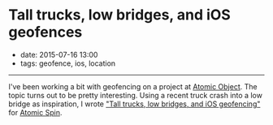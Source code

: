 # Tall trucks, low bridges, and iOS geofences

- date: 2015-07-16 13:00
- tags: geofence, ios, location

----

I've been working a bit with geofencing on a project at [Atomic Object](https://atomicobject.com/). The topic turns out to be pretty interesting. Using a recent truck crash into a low bridge as inspiration, I wrote ["Tall trucks, low bridges, and iOS geofencing"](http://spin.atomicobject.com/2015/07/16/geofencing-ios-objectivec/) for [Atomic Spin](http://spin.atomicobject.com/).

